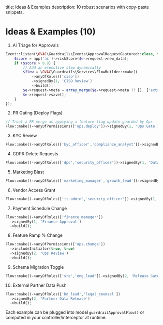title: Ideas & Examples
description: 10 robust scenarios with copy-paste snippets.

# Ideas & Examples (10)

1) AI Triage for Approvals
```php
Event::listen(\OVAC\Guardrails\Events\ApprovalRequestCaptured::class, function ($e) {
    $score = app('ai')->riskScore($e->request->new_data);
    if ($score > 0.8) {
        // Add an executive step dynamically
        $flow = \OVAC\Guardrails\Services\FlowBuilder::make()
            ->anyOfRoles(['ciso'])
            ->signedBy(1, 'CISO Review')
            ->build();
        $e->request->meta = array_merge($e->request->meta ?? [], ['extra_flow' => $flow]);
        $e->request->save();
    }
});
```

2) PR Gating (Deploy Flags)
```php
// Treat a PR merge as applying a feature flag update guarded by Ops
Flow::make()->anyOfPermissions(['ops.deploy'])->signedBy(1, 'Ops Gate')->build();
```

3) KYC Review
```php
Flow::make()->anyOfRoles(['kyc_officer','compliance_analyst'])->signedBy(1, 'KYC Check')->build();
```

4) GDPR Delete Requests
```php
Flow::make()->anyOfRoles(['dpo','security_officer'])->signedBy(1, 'Data Deletion Approval')->build();
```

5) Marketing Blast
```php
Flow::make()->anyOfRoles(['marketing_manager','growth_lead'])->signedBy(1, 'Send Approval')->build();
```

6) Vendor Access Grant
```php
Flow::make()->anyOfRoles(['it_admin','security_officer'])->signedBy(1, 'Access Grant')->build();
```

7) Payment Schedule Change
```php
Flow::make()->anyOfRoles(['finance_manager'])
  ->signedBy(1, 'Finance Approval')
  ->build();
```

8) Feature Ramp % Change
```php
Flow::make()->anyOfPermissions(['ops.change'])
  ->includeInitiator(true, true)
  ->signedBy(2, 'Ops Review')
  ->build();
```

9) Schema Migration Toggle
```php
Flow::make()->anyOfRoles(['sre','eng_lead'])->signedBy(2, 'Release Gate')->build();
```

10) External Partner Data Push
```php
Flow::make()->anyOfRoles(['bd_lead','legal_counsel'])
  ->signedBy(2, 'Partner Data Release')
  ->build();
```

Each example can be plugged into model `guardrailApprovalFlow()` or computed in your controller/interceptor at runtime.
